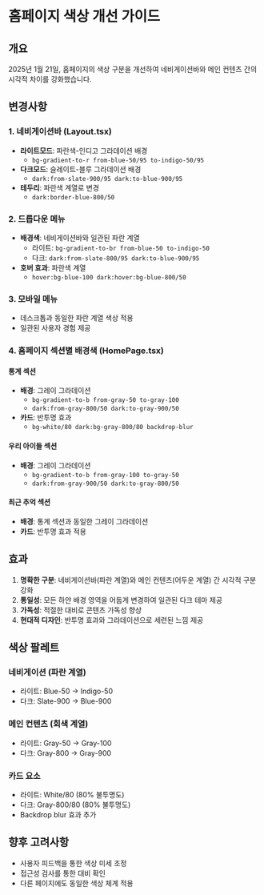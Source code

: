 # 홈페이지 색상 개선 가이드

## 개요
2025년 1월 21일, 홈페이지의 색상 구분을 개선하여 네비게이션바와 메인 컨텐츠 간의 시각적 차이를 강화했습니다.

## 변경사항

### 1. 네비게이션바 (Layout.tsx)
- **라이트모드**: 파란색-인디고 그라데이션 배경
  - `bg-gradient-to-r from-blue-50/95 to-indigo-50/95`
- **다크모드**: 슬레이트-블루 그라데이션 배경
  - `dark:from-slate-900/95 dark:to-blue-900/95`
- **테두리**: 파란색 계열로 변경
  - `dark:border-blue-800/50`

### 2. 드롭다운 메뉴
- **배경색**: 네비게이션바와 일관된 파란 계열
  - 라이트: `bg-gradient-to-br from-blue-50 to-indigo-50`
  - 다크: `dark:from-slate-800/95 dark:to-blue-900/95`
- **호버 효과**: 파란색 계열
  - `hover:bg-blue-100 dark:hover:bg-blue-800/50`

### 3. 모바일 메뉴
- 데스크톱과 동일한 파란 계열 색상 적용
- 일관된 사용자 경험 제공

### 4. 홈페이지 섹션별 배경색 (HomePage.tsx)

#### 통계 섹션
- **배경**: 그레이 그라데이션
  - `bg-gradient-to-b from-gray-50 to-gray-100`
  - `dark:from-gray-800/50 dark:to-gray-900/50`
- **카드**: 반투명 효과
  - `bg-white/80 dark:bg-gray-800/80 backdrop-blur`

#### 우리 아이들 섹션
- **배경**: 그레이 그라데이션
  - `bg-gradient-to-b from-gray-100 to-gray-50`
  - `dark:from-gray-900/50 dark:to-gray-800/50`

#### 최근 추억 섹션
- **배경**: 통계 섹션과 동일한 그레이 그라데이션
- **카드**: 반투명 효과 적용

## 효과
1. **명확한 구분**: 네비게이션바(파란 계열)와 메인 컨텐츠(어두운 계열) 간 시각적 구분 강화
2. **통일성**: 모든 하얀 배경 영역을 어둡게 변경하여 일관된 다크 테마 제공
3. **가독성**: 적절한 대비로 콘텐츠 가독성 향상
4. **현대적 디자인**: 반투명 효과와 그라데이션으로 세련된 느낌 제공

## 색상 팔레트

### 네비게이션 (파란 계열)
- 라이트: Blue-50 → Indigo-50
- 다크: Slate-900 → Blue-900

### 메인 컨텐츠 (회색 계열)
- 라이트: Gray-50 → Gray-100
- 다크: Gray-800 → Gray-900

### 카드 요소
- 라이트: White/80 (80% 불투명도)
- 다크: Gray-800/80 (80% 불투명도)
- Backdrop blur 효과 추가

## 향후 고려사항
- 사용자 피드백을 통한 색상 미세 조정
- 접근성 검사를 통한 대비 확인
- 다른 페이지에도 동일한 색상 체계 적용
